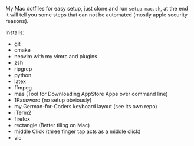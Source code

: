 My Mac dotfiles for easy setup, just clone and run `setup-mac.sh`, at the end it will tell you some steps that can not be automated (mostly apple security reasons).

Installs:
- git
- cmake
- neovim with my vimrc and plugins
- zsh
- ripgrep
- python
- latex
- ffmpeg
- mas (Tool for Downloading AppStore Apps over command line)
- 1Password (no setup obviously)
- my German-for-Coders keyboard layout (see its own repo)
- iTerm2
- firefox
- rectangle (Better tiling on Mac)
- middle Click (three finger tap acts as a middle click)
- vlc
